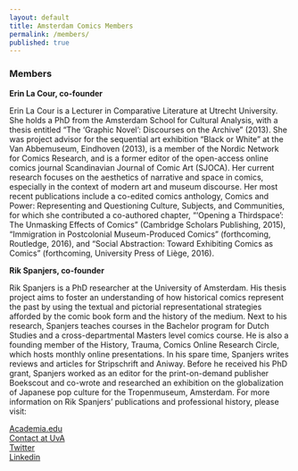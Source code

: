 ```yaml
---
layout: default
title: Amsterdam Comics Members
permalink: /members/
published: true
---
```


### Members 


**Erin La Cour, co-founder**


Erin La Cour is a Lecturer in Comparative Literature at Utrecht University. She holds a PhD from the Amsterdam School for Cultural Analysis, with a thesis entitled “The ‘Graphic Novel’: Discourses on the Archive” (2013). She was project advisor for the sequential art exhibition “Black or White” at the Van Abbemuseum, Eindhoven (2013), is a member of the Nordic Network for Comics Research, and is a former editor of the open-access online comics journal Scandinavian Journal of Comic Art (SJOCA). Her current research focuses on the aesthetics of narrative and space in comics, especially in the context of modern art and museum discourse. Her most recent publications include a co-edited comics anthology, Comics and Power: Representing and Questioning Culture, Subjects, and Communities, for which she contributed a co-authored chapter, “‘Opening a Thirdspace’: The Unmasking Effects of Comics” (Cambridge Scholars Publishing, 2015),  “Immigration in Postcolonial Museum-Produced Comics” (forthcoming, Routledge, 2016), and “Social Abstraction: Toward Exhibiting Comics as Comics” (forthcoming, University Press of Liège, 2016).


**Rik Spanjers, co-founder**


Rik Spanjers is a PhD researcher at the University of Amsterdam. His thesis project aims to foster an understanding of how historical comics represent the past by using the textual and pictorial representational strategies afforded by the comic book form and the history of the medium. Next to his research, Spanjers teaches courses in the Bachelor program for Dutch Studies and a cross-departmental Masters level comics course. He is also a founding member of the History, Trauma, Comics Online Research Circle, which hosts monthly online presentations. In his spare time, Spanjers writes reviews and articles for Stripschrift and Aniway. Before he received his PhD grant, Spanjers worked as an editor for the print-on-demand publisher Boekscout and co-wrote and researched an exhibition on the globalization of Japanese pop culture for the Tropenmuseum, Amsterdam. For more information on Rik Spanjers’ publications and professional history, please visit:


[Academia.edu](https://amsterdam.academia.edu/RikSpanjers)  
[Contact at UvA](http://www.uva.nl/over-de-uva/organisatie/medewerkers/content/s/p/r.spanjers/r.spanjers.html)  
[Twitter](https://twitter.com/rikspanjers)  
[Linkedin](https://nl.linkedin.com/pub/rik-spanjers/31/7a4/899)  

